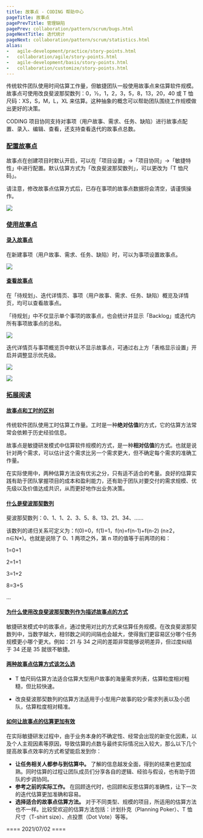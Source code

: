 ```yaml
---
title: 故事点 - CODING 帮助中心
pageTitle: 故事点
pagePrevTitle: 管理缺陷
pagePrev: collaboration/pattern/scrum/bugs.html
pageNextTitle: 迭代统计
pageNext: collaboration/pattern/scrum/statistics.html
alias: 
-   agile-development/practice/story-points.html
-   collaboration/agile/story-points.html
-   agile-development/basis/story-points.html
-   collaboration/customize/story-points.html
---
```


传统软件团队使用时间估算工作量，但敏捷团队一般使用故事点来估算软件规模。故事点可使用改良斐波那契数列：0，1⁄2，1，2，3，5，8，13，20，40 或 T 恤尺码：XS，S，M，L，XL 来估算。这种抽象的概念可以帮助团队围绕工作规模做出更好的决策。

CODING 项目协同支持对事项（用户故事、需求、任务、缺陷）进行故事点配置、录入、编辑、查看，还支持查看迭代的故事点总数。

### [配置故事点](#configure)

故事点在创建项目时默认开启，可以在「项目设置」->「项目协同」->「敏捷特性」中进行配置。默认估算方式为「改良斐波那契数列」，可以更改为「T 恤尺码」。

请注意，修改故事点估算方式后，已存在事项的故事点数据将会清空，请谨慎操作。

![](https://help-assets.codehub.cn/enterprise/20210630222246.png)

### [使用故事点](#use)

#### [录入故事点](#enter)

在新建事项（用户故事、需求、任务、缺陷）时，可以为事项设置故事点。

![](https://help-assets.codehub.cn/enterprise/20210630223131.png)

#### [查看故事点](#check)

在「待规划」、迭代详情页、事项（用户故事、需求、任务、缺陷）概览及详情页，均可以查看故事点。

「待规划」中不仅显示单个事项的故事点，也会统计并显示「Backlog」或迭代内所有事项故事点的总和。

![](https://help-assets.codehub.cn/enterprise/20210630223825.png)

迭代详情页与事项概览页中默认不显示故事点，可通过右上方「表格显示设置」开启并调整显示优先级。

![](https://help-assets.codehub.cn/enterprise/20210630224014.png)

![](https://help-assets.codehub.cn/enterprise/20210630224135.png)

### [拓展阅读](#read-more)

#### [故事点和工时的区别](#differences)

传统软件团队使用工时估算工作量。工时是一种**绝对估值**的方式，它的估算方法常常会依赖于历史经验信息。

故事点是敏捷研发模式中估算软件规模的方式，是一种**相对估值**的方式。也就是说针对两个需求，可以估计这个需求比另一个需求更大，但不确定每个需求的准确工作量。

在实际使用中，两种估算方法没有优劣之分，只有适不适合的考量。良好的估算实践有助于团队掌握项目的成本和盈利能力，还有助于团队对要交付的需求规模、优先级以及价值达成共识，从而更好地作出业务决策。

#### [什么是斐波那契数列](#Fibonacci-sequence)

斐波那契数列：0、1、1、2、3、5、8、13、21、34、……

该数列的递归关系可定义为：f(0)=0，f(1)=1，f(n)=f(n-1)+f(n-2) (n≥2，n∈N*)。也就是说除了 0、1 两项之外，第 n 项的值等于前两项的和：

1=0+1

2=1+1

3=1+2

8=3+5

...

#### [为什么使用改良斐波那契数列作为描述故事点的方式](#why)

敏捷研发模式中的故事点，通过使用对比的方式来估算任务规模。在改良斐波那契数列中，当数字越大，相邻数之间的间隔也会越大，使得我们更容易区分哪个任务规模更小哪个更大。例如：21 与 34 之间的差距非常能够说明差异，但过度纠结于 34 还是 35 就很不敏捷。

#### [两种故事点估算方式该怎么选](#choose)

-   T 恤尺码估算方法适合估算大型用户故事的海量需求列表，估算粒度相对粗糙，但比较快速。

-   改良斐波那契数列的估算方法适用于小型用户故事的较少需求列表以及小团队，估算粒度相对精准。

#### [如何让故事点的估算更加有效](#effective)

在实际敏捷研发过程中，由于业务本身的不确定性、经常会出现的新变化因素，以及个人主观因素等原因，导致估算的点数与最终实际情况出入较大，那么以下几个提高故事点效率的方式希望能启发到你：

-   **让任务相关人都参与到估算中。** 了解的信息越发全面，得到的结果也更加成熟。同时估算的过程让团队成员们分享各自的逻辑、经验与假设，也有助于团队的步调协同。
-   **参考之前的实际工作。** 在回顾迭代时，也回顾和反思估算的准确性，让下一次的迭代估算更加准确和容易。
-   **选择适合的故事点估算方法。** 对于不同类型、规模的项目，所适用的估算方法也不一样。比较受欢迎的估算方法包括：计划扑克（Planning Poker）、T 恤尺寸（T-shirt size）、点投票（Dot Vote）等等。

==== 2021/07/02 ====

